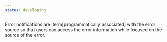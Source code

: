 ```yaml
---
status: developing
---
```


Error notifications are :term[programmatically associated] with the error source so that users can access the error information while focused on the source of the error.
